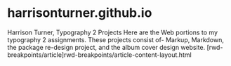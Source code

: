 # harrisonturner.github.io
Harrison Turner, Typography 2 Projects
Here are the Web portions to my typography 2 assignments.
These projects consist of- Markup, Markdown, the package re-design project, and the album cover design website.
[rwd-breakpoints/article]rwd-breakpoints/article-content-layout.html

